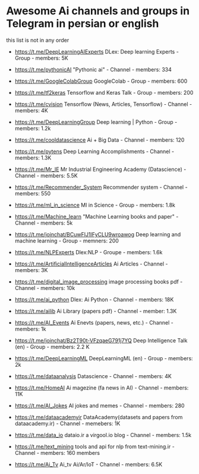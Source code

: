 # Awesome Ai channels and groups in Telegram in persian or english 

this list is not in any order 

- https://t.me/DeepLearningAIExperts DLex: Deep learning Experts - Group - members: 5K

- https://t.me/pythonicAI "Pythonic ai"  -  Channel  -  members: 334  

- https://t.me/GoogleColabGroup GoogleColab - Group -  members: 600 

- https://t.me/tf2keras Tensorflow and Keras Talk - Group - members: 200

- https://t.me/cvision Tensorflow (News, Articles, Tensorflow) - Channel - members: 4K

- https://t.me/DeepLearningGroup Deep learning | Python - Group  - members: 1.2k

- https://t.me/cooldatascience Ai + Big Data - Channel - members: 120

- https://t.me/pytens Deep Learning Accomplishments - Channel - members: 1.3K

- https://t.me/Mr_IE Mr Industrial Engineering Academy (Datascience) - Channel - members: 5.5K

- https://t.me/Recommender_System Recommender system - Channel - members: 550

- https://t.me/ml_in_science Ml in Science - Group - members: 1.8k 

- https://t.me/Machine_learn "Machine Learning books and paper" - Channel - members: 5k

- https://t.me/joinchat/BCuwFlJ1IFyCLU9wroawog Deep learning and machine learning - Group - memners: 200

- https://t.me/NLPExperts Dlex:NLP - Groupe - members: 1.6k

- https://t.me/ArtificialIntelligenceArticles Ai Articles - Channel - members: 3K

- https://t.me/digital_image_processing image processing books pdf - Channel - members: 10k

- https://t.me/ai_python Dlex: Ai Python - Channel - members: 18K

- https://t.me/ailib Ai Library (papers pdf) - Channel - member: 1.3K

- https://t.me/AI_Events Ai Enevts (papers, news, etc.) - Channel - members: 1k

- https://t.me/joinchat/Bz2T90t-VFzqaeG791j7YQ Deep Intelligence Talk (en) - Group - members: 2.2 K

- https://t.me/DeepLearningML DeepLearningML (en) - Group - members: 2k

- https://t.me/dataanalysis Datascience - Channel - members: 4K

- https://t.me/HomeAI Ai magezine (fa news in AI) - Channel - members: 11K

- https://t.me/AI_Jokes AI jokes and memes - Channel -  members: 280

- https://t.me/dataacademyir DataAcademy(datasets and papers from dataacademy.ir) - Channel -  memebers: 1K

- https://t.me/data_io dataio.ir a virgool.io blog - Channel - members: 1.5k 

- https://t.me/text_mining tools and api for nlp from text-mining.ir - Channel - members: 160 members 

- https://t.me/Ai_Tv Ai_tv Ai/Ar/IoT - Channel - members: 6.5K
